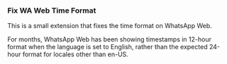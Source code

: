 ### Fix WA Web Time Format

This is a small extension that fixes the time format on WhatsApp Web.

For months, WhatsApp Web has been showing timestamps in 12-hour format
when the language is set to English, rather than the expected
24-hour format for locales other than en-US.
